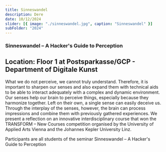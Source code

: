 ```yaml
---
title: Sinneswandel
description: Dere
date: 10/12/2024
slider: [{ image: "./sinneswandel.jpg", caption: "Sinneswandel" }]
subFolder: "2024"
---
```


### Sinneswandel – A Hacker's Guide to Perception

## Location: Floor 1 at Postsparkasse/GCP - Department of Digitale Kunst

What we do not perceive, we cannot truly understand. Therefore, it is important to sharpen our senses and also expand them with technical aids to be able to interact adequately with a complex and dynamic environment. Our senses help our brain to perceive things, especially because they harmonize together. Left on their own, a single sense can easily deceive us. Through the interplay of the senses, however, the brain can process impressions and combine them with previously gathered experiences.
We present a reflection on an innovative interdisciplinary course that won the TRANSFORM – New Courses competition organised by the University of Applied Arts Vienna and the Johannes Kepler University Linz.

Participants are all students of the seminar Sinneswandel – A Hacker's Guide to Perception
